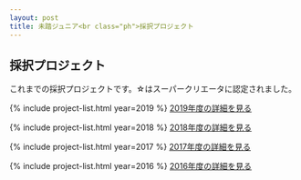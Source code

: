 ```yaml
---
layout: post
title: 未踏ジュニア<br class="ph">採択プロジェクト
---
```


<div class="projects">
  <h2>採択プロジェクト</h2>
  <p>
    これまでの採択プロジェクトです。☆はスーパークリエータに認定されました。
  </p>

  {% include project-list.html year=2019 %}
  <a href="/projects/2019" class="button">2019年度の詳細を見る</a>
  
  {% include project-list.html year=2018 %}
  <a href="/projects/2018" class="button">2018年度の詳細を見る</a>
  
  {% include project-list.html year=2017 %}
  <a href="/projects/2017" class="button">2017年度の詳細を見る</a>
  
  {% include project-list.html year=2016 %}
  <a href="/projects/2016" class="button">2016年度の詳細を見る</a>
</div>
